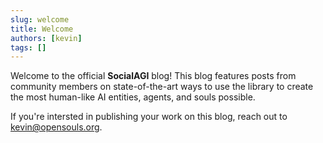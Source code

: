 ```yaml
---
slug: welcome
title: Welcome
authors: [kevin]
tags: []
---
```


Welcome to the official **SocialAGI** blog! This blog features posts from community members on state-of-the-art ways to use the library to create the most human-like AI entities, agents, and souls possible.

If you're intersted in publishing your work on this blog, reach out to kevin@opensouls.org.